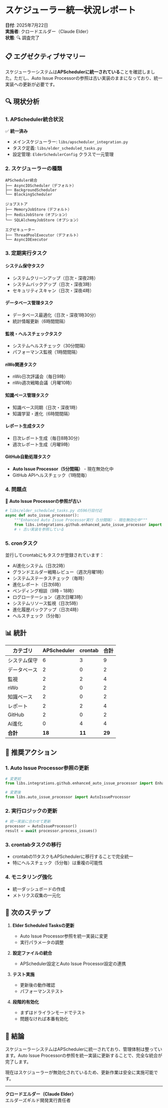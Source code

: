 # スケジューラー統一状況レポート

**日付**: 2025年7月22日  
**実施者**: クロードエルダー（Claude Elder）  
**状態**: 🔍 調査完了

## 📋 エグゼクティブサマリー

スケジューラーシステムは**APSchedulerに統一されている**ことを確認しました。ただし、Auto Issue Processorの参照は古い実装のままになっており、統一実装への更新が必要です。

## 🔍 現状分析

### 1. APScheduler統合状況

✅ **統一済み**
- メインスケジューラー: `libs/apscheduler_integration.py` 
- タスク定義: `libs/elder_scheduled_tasks.py`
- 設定管理: `ElderSchedulerConfig` クラスで一元管理

### 2. スケジューラーの種類

```
APScheduler統合
├── AsyncIOScheduler（デフォルト）
├── BackgroundScheduler
└── BlockingScheduler

ジョブストア
├── MemoryJobStore（デフォルト）
├── RedisJobStore（オプション）
└── SQLAlchemyJobStore（オプション）

エグゼキューター
├── ThreadPoolExecutor（デフォルト）
└── AsyncIOExecutor
```

### 3. 定期実行タスク

#### システム保守タスク
- システムクリーンアップ（日次・深夜2時）
- システムバックアップ（日次・深夜3時）
- セキュリティスキャン（日次・深夜4時）

#### データベース管理タスク
- データベース最適化（日次・深夜1時30分）
- 統計情報更新（6時間間隔）

#### 監視・ヘルスチェックタスク
- システムヘルスチェック（30分間隔）
- パフォーマンス監視（1時間間隔）

#### nWo関連タスク
- nWo日次評議会（毎日9時）
- nWo週次戦略会議（月曜10時）

#### 知識ベース管理タスク
- 知識ベース同期（日次・深夜1時）
- 知識学習・進化（6時間間隔）

#### レポート生成タスク
- 日次レポート生成（毎日8時30分）
- 週次レポート生成（月曜9時）

#### GitHub自動処理タスク
- **Auto Issue Processor（5分間隔）** - 現在無効化中
- GitHub APIヘルスチェック（1時間毎）

### 4. 問題点

🔴 **Auto Issue Processorの参照が古い**

```python
# libs/elder_scheduled_tasks.py の596行目付近
async def auto_issue_processor():
    """Enhanced Auto Issue Processor実行（5分間隔）- 現在無効化中"""
    from libs.integrations.github.enhanced_auto_issue_processor import EnhancedAutoIssueProcessor
    # ↑ 古い実装を参照している
```

### 5. cronタスク

並行してcrontabにもタスクが登録されています：
- AI進化システム（日次2時）
- グランドエルダー戦略レビュー（週次月曜1時）
- システムステータスチェック（毎時）
- 進化レポート（日次6時）
- ペンディング相談（9時・18時）
- ログローテーション（週次日曜3時）
- システムリソース監視（日次5時）
- 進化履歴バックアップ（日次4時）
- ヘルスチェック（5分毎）

## 📊 統計

| カテゴリ | APScheduler | crontab | 合計 |
|---------|------------|---------|------|
| システム保守 | 6 | 3 | 9 |
| データベース | 2 | 0 | 2 |
| 監視 | 2 | 2 | 4 |
| nWo | 2 | 0 | 2 |
| 知識ベース | 2 | 0 | 2 |
| レポート | 2 | 2 | 4 |
| GitHub | 2 | 0 | 2 |
| AI進化 | 0 | 4 | 4 |
| **合計** | **18** | **11** | **29** |

## 🔧 推奨アクション

### 1. Auto Issue Processor参照の更新

```python
# 変更前
from libs.integrations.github.enhanced_auto_issue_processor import EnhancedAutoIssueProcessor

# 変更後
from libs.auto_issue_processor import AutoIssueProcessor
```

### 2. 実行ロジックの更新

```python
# 統一実装に合わせて更新
processor = AutoIssueProcessor()
result = await processor.process_issues()
```

### 3. crontabタスクの移行

- crontabの11タスクもAPSchedulerに移行することで完全統一
- 特にヘルスチェック（5分毎）は重複の可能性

### 4. モニタリング強化

- 統一ダッシュボードの作成
- メトリクス収集の一元化

## 📝 次のステップ

1. **Elder Scheduled Tasksの更新**
   - Auto Issue Processor参照を統一実装に変更
   - 実行パラメータの調整

2. **設定ファイルの統合**
   - APScheduler設定とAuto Issue Processor設定の連携

3. **テスト実施**
   - 更新後の動作確認
   - パフォーマンステスト

4. **段階的有効化**
   - まずはドライランモードでテスト
   - 問題なければ本番有効化

## 🎯 結論

スケジューラーシステムはAPSchedulerに統一されており、管理体制は整っています。Auto Issue Processorの参照を統一実装に更新することで、完全な統合が完了します。

現在はスケジューラーが無効化されているため、更新作業は安全に実施可能です。

---

**クロードエルダー（Claude Elder）**  
エルダーズギルド開発実行責任者